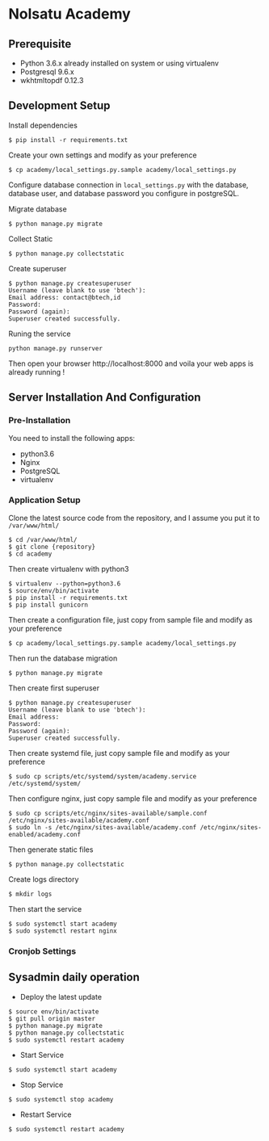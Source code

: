 # Nolsatu Academy

## Prerequisite
  - Python 3.6.x already installed on system or using virtualenv
  - Postgresql 9.6.x
  - wkhtmltopdf 0.12.3

## Development Setup
Install dependencies

```
$ pip install -r requirements.txt
```

Create your own settings and modify as your preference

```
$ cp academy/local_settings.py.sample academy/local_settings.py
```

Configure database connection in `local_settings.py` with the database, database user, and database password you configure in postgreSQL.

Migrate database

```
$ python manage.py migrate
```

Collect Static

```
$ python manage.py collectstatic
```

Create superuser

```
$ python manage.py createsuperuser
Username (leave blank to use 'btech'):
Email address: contact@btech,id
Password:
Password (again):
Superuser created successfully.
```

Runing the service

```
python manage.py runserver
```

Then open your browser http://localhost:8000 and voila your web apps is already running !


## Server Installation And Configuration

### Pre-Installation

You need to install the following apps:

- python3.6
- Nginx
- PostgreSQL
- virtualenv

### Application Setup


Clone the latest source code from the repository, and I assume you put it to `/var/www/html/`

```
$ cd /var/www/html/
$ git clone {repository}
$ cd academy
```

Then create virtualenv with python3

```
$ virtualenv --python=python3.6
$ source/env/bin/activate
$ pip install -r requirements.txt
$ pip install gunicorn
```

Then create a configuration file, just copy from sample file and modify as your preference

```
$ cp academy/local_settings.py.sample academy/local_settings.py
```


Then run the database migration

```
$ python manage.py migrate
```

Then create first superuser

```
$ python manage.py createsuperuser
Username (leave blank to use 'btech'):
Email address:
Password:
Password (again):
Superuser created successfully.
```

Then create systemd file, just copy sample file and modify as your preference

```
$ sudo cp scripts/etc/systemd/system/academy.service /etc/systemd/system/
```


Then configure nginx, just copy sample file and modify as your preference

```
$ sudo cp scripts/etc/nginx/sites-available/sample.conf /etc/nginx/sites-available/academy.conf
$ sudo ln -s /etc/nginx/sites-available/academy.conf /etc/nginx/sites-enabled/academy.conf
```

Then generate static files

```
$ python manage.py collectstatic
```

Create logs directory

```
$ mkdir logs
```

Then start the service

```
$ sudo systemctl start academy
$ sudo systemctl restart nginx
```


### Cronjob Settings


## Sysadmin daily operation

- Deploy the latest update

```
$ source env/bin/activate
$ git pull origin master
$ python manage.py migrate
$ python manage.py collectstatic
$ sudo systemctl restart academy
```

- Start Service

```
$ sudo systemctl start academy
```

- Stop Service

```
$ sudo systemctl stop academy
```

- Restart Service

```
$ sudo systemctl restart academy
```
